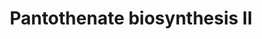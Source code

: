 ---
authors:
- Anwesha
- Eweitz
description: This event has been computationally inferred from an event that has been
  demonstrated in another species.<p>The inference is based on Ensembl Compara orthology
  projection. Briefly, reactions for which all involved PhysicalEntities (in input,
  output and catalyst) have a mapped ortholog or paralog are inferred to the other
  species. High-level events are also inferred for these events to allow for easier
  navigation.<p>Details of projection methods and parameters may be found <a href="/projection.html">here.</a><p>  Source:[http://plantreactome.gramene.org/
  Plant Reactome].
last-edited: 2021-05-26
organisms:
- Arabidopsis thaliana
redirect_from:
- /index.php/Pathway:WP3061
- /instance/WP3061
schema-jsonld:
- '@context': https://schema.org/
  '@id': https://wikipathways.github.io/pathways/WP3061.html
  '@type': Dataset
  creator:
    '@type': Organization
    name: WikiPathways
  description: This event has been computationally inferred from an event that has
    been demonstrated in another species.<p>The inference is based on Ensembl Compara
    orthology projection. Briefly, reactions for which all involved PhysicalEntities
    (in input, output and catalyst) have a mapped ortholog or paralog are inferred
    to the other species. High-level events are also inferred for these events to
    allow for easier navigation.<p>Details of projection methods and parameters may
    be found <a href="/projection.html">here.</a><p>  Source:[http://plantreactome.gramene.org/
    Plant Reactome].
  keywords:
  - transaminase
  - hydroxymethyltransferase
  - branched-chain-amino-acid
  - b-Ala
  - KIV
  - PPi
  - 2-dehydropantoate
  - ATP
  - L-Glu
  - H2O
  - L-Val
  - 3-methyl-2-oxobutanoate
  - 2OG
  - THF
  - AT5G48840
  - AMP
  - L-pantoate
  - 5,10-methylene-THF
  - PanK
  license: CC0
  name: Pantothenate biosynthesis II
seo: CreativeWork
title: Pantothenate biosynthesis II
wpid: WP3061
---